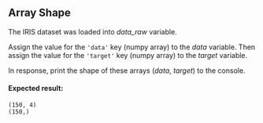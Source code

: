 ## Array Shape

The IRIS dataset was loaded into *data_raw* variable.

Assign the value for the `'data'` key (numpy array) to the *data* variable. Then assign the value for the `'target'` key (numpy array) to the *target* variable.

In response, print the shape of these arrays (*data*, *target*) to the console.

#### Expected result:

```
(150, 4)
(150,)
```